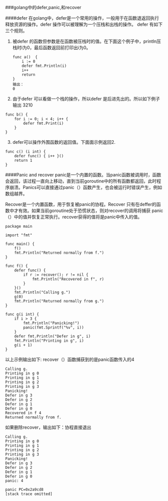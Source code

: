 ###golang中的defer,panic,和recover

####defer
在golang中，defer是一个常用的操作，一般用于在函数退返回执行释放资源的操作。defer 操作可以被理解为一个压栈和出栈的操作。
defer 有如下三个规则。

1. 被defer 的函数但参数是在函数被压栈时的值。在下面这个例子中，println压栈时i为0，最后函数返回前打印出i为0。

    ```
    func a()  {
        i := 0
        defer fmt.Println(i)
        i++
        return
    }
    输出：
    0
    ```

2. 由于defer 可以看做一个栈的操作，所以defer 是后进先出的。所以如下例子输出 3210
```
func b() {
    for i := 0; i < 4; i++ {
        defer fmt.Print(i)
    }
}
```

3. defer可以操作外围函数的返回值。下面面示例返回2.
```
func c() (i int) {
    defer func() { i++ }()
    return 1
}
```

####Panic and recover
panic是一个内置的函数。当panic函数被调用时，函数会返回，该过程一直向上移动，直到当前goroutine中的所有函数都返回，此时程序崩溃。Panics可以直接通过panic（）函数产生，也会被运行时错误产生，例如数组越界。

Recover是一个内置函数，用于恢复被panic的协程。Recover 只有在deffer的函数中才有效。如果当前goroutine处于恐慌状态，则对recover的调用将捕获 panic（）中的值并恢复正常执行。recover获得的值将是panic中传入的值。


```
package main

import "fmt"

func main() {
    f()
    fmt.Println("Returned normally from f.")
}

func f() {
    defer func() {
        if r := recover(); r != nil {
            fmt.Println("Recovered in f", r)
        }
    }()
    fmt.Println("Calling g.")
    g(0)
    fmt.Println("Returned normally from g.")
}

func g(i int) {
    if i > 3 {
        fmt.Println("Panicking!")
        panic(fmt.Sprintf("%v", i))
    }
    defer fmt.Println("Defer in g", i)
    fmt.Println("Printing in g", i)
    g(i + 1)
}

```

以上示例输出如下: recover（）函数捕获到的是panic函数传入的4
```
Calling g.
Printing in g 0
Printing in g 1
Printing in g 2
Printing in g 3
Panicking!
Defer in g 3
Defer in g 2
Defer in g 1
Defer in g 0
Recovered in f 4
Returned normally from f.
```

如果删除recover，输出如下：协程直接退出
```
Calling g.
Printing in g 0
Printing in g 1
Printing in g 2
Printing in g 3
Panicking!
Defer in g 3
Defer in g 2
Defer in g 1
Defer in g 0
panic: 4
 
panic PC=0x2a9cd8
[stack trace omitted]
```





